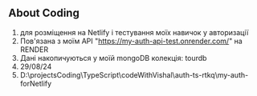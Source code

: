 ## About Coding
1. для розміщення на Netlify і тестування моїх навичок у авторизації
2. Пов'язана з моїм АРІ "https://my-auth-api-test.onrender.com/" на RENDER
3. Дані накопичуються у моїй mongoDB колекція: tourdb
4. 29/08/24
5. D:\projectsCoding\TypeScript\codeWithVishal\auth-ts-rtkq\my-auth-forNetlify